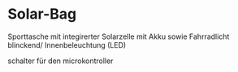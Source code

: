 # Solar-Bag
Sporttasche mit integirerter Solarzelle mit Akku sowie Fahrradlicht blinckend/ Innenbeleuchtung (LED)

schalter für den microkontroller

